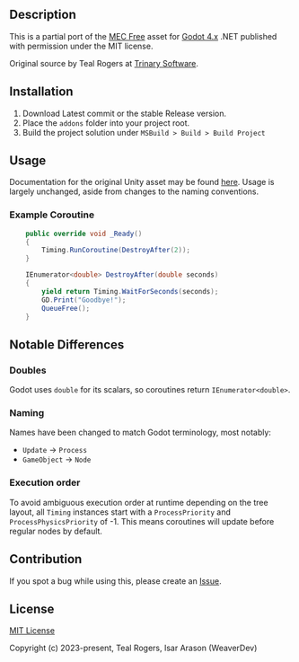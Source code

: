 ## Description

This is a partial port of the [MEC Free](https://assetstore.unity.com/packages/tools/animation/more-effective-coroutines-free-54975 "MEC Free") asset for [Godot 4.x](https://godotengine.org/ "Godot") .NET published with permission under the MIT license.

Original source by Teal Rogers at [Trinary Software](http://trinary.tech/ "Trinary Software").

## Installation
1. Download Latest commit or the stable Release version.
2. Place the `addons` folder into your project root.
3. Build the project solution under `MSBuild > Build > Build Project`

## Usage
Documentation for the original Unity asset may be found [here](http://trinary.tech/category/mec/free/ "here"). Usage is largely unchanged, aside from changes to the naming conventions.

### Example Coroutine
```cs
    public override void _Ready()
    {
        Timing.RunCoroutine(DestroyAfter(2));
    }

    IEnumerator<double> DestroyAfter(double seconds)
    {
        yield return Timing.WaitForSeconds(seconds);
        GD.Print("Goodbye!");
        QueueFree();
    }
```

## Notable Differences

### Doubles
Godot uses `double` for its scalars, so coroutines return `IEnumerator<double>`.

### Naming
Names have been changed to match Godot terminology, most notably:

- `Update` -> `Process`
- `GameObject` -> `Node`

### Execution order
To avoid ambiguous execution order at runtime depending on the tree layout, all `Timing` instances start with a `ProcessPriority` and `ProcessPhysicsPriority` of -1. This means coroutines will update before regular nodes by default. 

## Contribution
 If you spot a bug while using this, please create an [Issue](https://github.com/WeaverDev/GDMEC/issues).


## License

[MIT License](LICENSE)

Copyright (c) 2023-present, Teal Rogers, Isar Arason (WeaverDev)